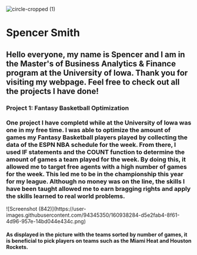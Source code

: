 ![circle-cropped (1)](https://user-images.githubusercontent.com/94345350/160931815-3a89b4dc-7af0-4349-83eb-09c89fedd366.png)

<h1> Spencer Smith </h1>
<h2> Hello everyone, my name is Spencer and I am in the Master's of Business Analytics & Finance program at the University of Iowa. Thank you for visiting my webpage. Feel free to check out all the projects I have done! </h2>
<body> 
<h3> Project 1: Fantasy Basketball Optimization
<br>
<br> One project I have completd while at the University of Iowa was one in my free time. I was able to optimize the amount of games my Fantasy Basketball players played by collecting the data of the ESPN NBA schedule for the week. From there, I used IF statements and the COUNT function to determine the amount of games a team played for the week. By doing this, it allowed me to target free agents with a high number of games for the week. This led me to be in the championship this year for my league. Although no money was on the line, the skills I have been taught allowed me to earn bragging rights and apply the skills learned to real world problems. </h3>
</body>
![Screenshot (842)](https://user-images.githubusercontent.com/94345350/160938284-d5e2fab4-8f61-4d96-957e-14bd044e434c.png)
<h4> As displayed in the picture with the teams sorted by number of games, it is beneficial to pick players on teams such as the Miami Heat and Houston Rockets. </h4>
